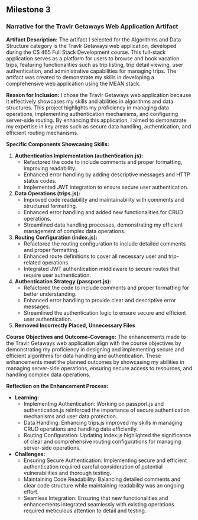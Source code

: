 ## Milestone 3
### Narrative for the Travlr Getaways Web Application Artifact

**Artifact Description:**
The artifact I selected for the Algorithms and Data Structure category is the Travlr Getaways web application, developed during the CS 465 Full Stack Development course. This full-stack application serves as a platform for users to browse and book vacation trips, featuring functionalities such as trip listing, trip detail viewing, user authentication, and administrative capabilities for managing trips. The artifact was created to demonstrate my skills in developing a comprehensive web application using the MEAN stack.

**Reason for Inclusion:**
I chose the Travlr Getaways web application because it effectively showcases my skills and abilities in algorithms and data structures. This project highlights my proficiency in managing data operations, implementing authentication mechanisms, and configuring server-side routing. By enhancing this application, I aimed to demonstrate my expertise in key areas such as secure data handling, authentication, and efficient routing mechanisms.

**Specific Components Showcasing Skills:**
1. **Authentication Implementation (authentication.js):**
   - Refactored the code to include comments and proper formatting, improving readability.
   - Enhanced error handling by adding descriptive messages and HTTP status codes.
   - Implemented JWT integration to ensure secure user authentication.
2. **Data Operations (trips.js):**
   - Improved code readability and maintainability with comments and structured formatting.
   - Enhanced error handling and added new functionalities for CRUD operations.
   - Streamlined data handling processes, demonstrating my efficient management of complex data operations.
3. **Routing Configuration (index.js):**
   - Refactored the routing configuration to include detailed comments and proper formatting.
   - Enhanced route definitions to cover all necessary user and trip-related operations.
   - Integrated JWT authentication middleware to secure routes that require user authentication.
4. **Authentication Strategy (passport.js):**
   - Refactored the code to include comments and proper formatting for better understanding.
   - Enhanced error handling to provide clear and descriptive error messages.
   - Streamlined the authentication logic to ensure secure and efficient user authentication.
5. **Removed Incorrectly Placed, Unnecessary Files**

**Course Objectives and Outcome-Coverage:**
The enhancements made to the Travlr Getaways web application align with the course objectives by demonstrating my proficiency in designing and implementing secure and efficient algorithms for data handling and authentication. These enhancements meet the planned outcomes by showcasing my abilities in managing server-side operations, ensuring secure access to resources, and handling complex data operations.

**Reflection on the Enhancement Process:**
- **Learning:**
  - Implementing Authentication: Working on passport.js and authentication.js reinforced the importance of secure authentication mechanisms and user data protection.
  - Data Handling: Enhancing trips.js improved my skills in managing CRUD operations and handling data efficiently.
  - Routing Configuration: Updating index.js highlighted the significance of clear and comprehensive routing configurations for managing server-side operations.
- **Challenges:**
  - Ensuring Secure Authentication: Implementing secure and efficient authentication required careful consideration of potential vulnerabilities and thorough testing.
  - Maintaining Code Readability: Balancing detailed comments and clear code structure while maintaining readability was an ongoing effort.
  - Seamless Integration: Ensuring that new functionalities and enhancements integrated seamlessly with existing operations required meticulous attention to detail and testing.
